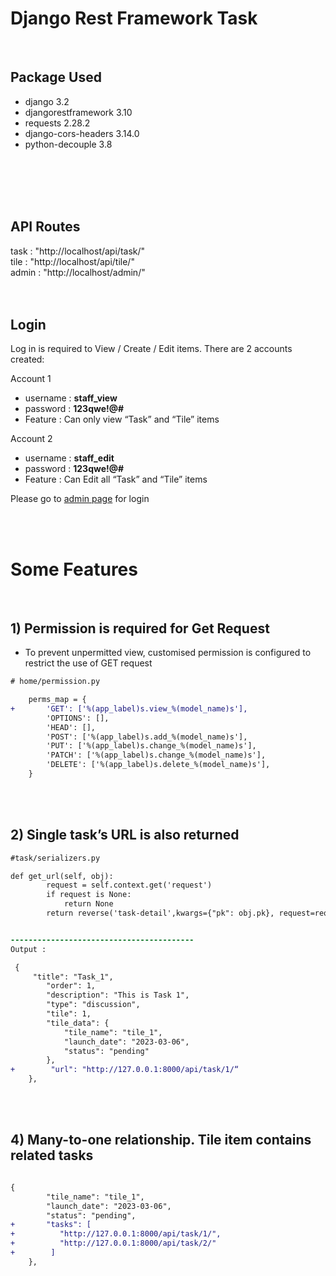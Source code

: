 # Django Rest Framework Task

<br>


## Package Used
- django 3.2 <br>
- djangorestframework 3.10<br>
- requests 2.28.2<br>
- django-cors-headers 3.14.0<br>
- python-decouple 3.8<br>

<br>
<br>



<br>
<br>

## API Routes
task : "http://localhost/api/task/" <br>
tile : "http://localhost/api/tile/" <br>
admin : "http://localhost/admin/"
<br>
<br>
<br>

## Login
Log in is required to View / Create / Edit items. There are 2 accounts created: <br>

Account 1
- username : **staff_view** <br> 
- password : **123qwe!@#** <br> 
- Feature : Can only view  “Task” and “Tile” items <br>

Account 2
- username : **staff_edit** <br> 
- password : **123qwe!@#** <br> 
- Feature : Can Edit all “Task” and “Tile” items

Please go to [admin page]("http://localhost/admin/") for login

<br>
<br>

# Some Features

<br>

## 1) Permission is required for Get Request   
- To prevent unpermitted view, customised permission is configured to restrict the use of GET request

```diff
# home/permission.py

    perms_map = {
+       'GET': ['%(app_label)s.view_%(model_name)s'],   
        'OPTIONS': [],
        'HEAD': [],
        'POST': ['%(app_label)s.add_%(model_name)s'],
        'PUT': ['%(app_label)s.change_%(model_name)s'],
        'PATCH': ['%(app_label)s.change_%(model_name)s'],
        'DELETE': ['%(app_label)s.delete_%(model_name)s'],
    }

```

<br>
<br>

## 2) Single task’s URL is also returned  


```diff
#task/serializers.py

def get_url(self, obj):
        request = self.context.get('request')
        if request is None:
            return None
        return reverse('task-detail',kwargs={"pk": obj.pk}, request=request)


-----------------------------------------
Output :

 {
     "title": "Task_1",
        "order": 1,
        "description": "This is Task 1",
        "type": "discussion",
        "tile": 1,
        "tile_data": {
            "tile_name": "tile_1",
            "launch_date": "2023-03-06",
            "status": "pending"
        },
+        "url": "http://127.0.0.1:8000/api/task/1/“       
    },


```


<br>
<br>

## 4) Many-to-one relationship. Tile item contains related tasks 


```diff

{
        "tile_name": "tile_1",
        "launch_date": "2023-03-06",
        "status": "pending",
+       "tasks": [
+          "http://127.0.0.1:8000/api/task/1/",
+          "http://127.0.0.1:8000/api/task/2/"
+        ]
    },


```

